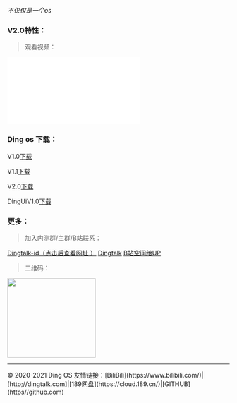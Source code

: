 *不仅仅是一个os*

### V2.0特性：
>观看视频：

<iframe src="//player.bilibili.com/player.html?aid=498211573&bvid=BV19K411W7yr&cid=192084659&page=1" scrolling="no" border="0" frameborder="no" framespacing="0" allowfullscreen="true"> </iframe>


### Ding os 下载：

V1.0[下载](/v1-0)

V1.1[下载](/v1-1)

V2.0[下载](/v2-0)

DingUiV1.0[下载](https://dingos233.suibbs.online/DingUI1-0.html)

### 更多：
> 加入内测群/主群/B站联系：

[Dingtalk-id（点击后查看网址 ）](#Go-35909551) [Dingtalk](https://h5.dingtalk.com/circle/healthCheckin.html?corpId=ding1b7d1ba896be25969463214c5bd719d3&b496682c-=50af037b-&cbdbhh=qwertyuiop) [B站空间给UP](https://space.bilibili.com/543849786)

> 二维码：

<img src="https://static.dingtalk.com/media/lALPDhJzvIePbeDNATfM-g_250_311.png?auth_bizType=IM&auth_bizEntity=%7B%22cid%22%3A%221074184873%3A1074184873%22%2C%22msgId%22%3A%226087569864550%22%7D&bizType=im&open_id=1074184873" width="200" height="180">

<hr>
© 2020-2021 Ding OS
友情链接：[BiliBili](https://www.bilibili.com/)|[http;//dingtalk.com]|[189网盘](https://cloud.189.cn/)|[GITHUB](https//github.com)
